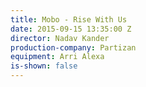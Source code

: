 ```yaml
---
title: Mobo - Rise With Us
date: 2015-09-15 13:35:00 Z
director: Nadav Kander
production-company: Partizan
equipment: Arri Alexa
is-shown: false
---
```


